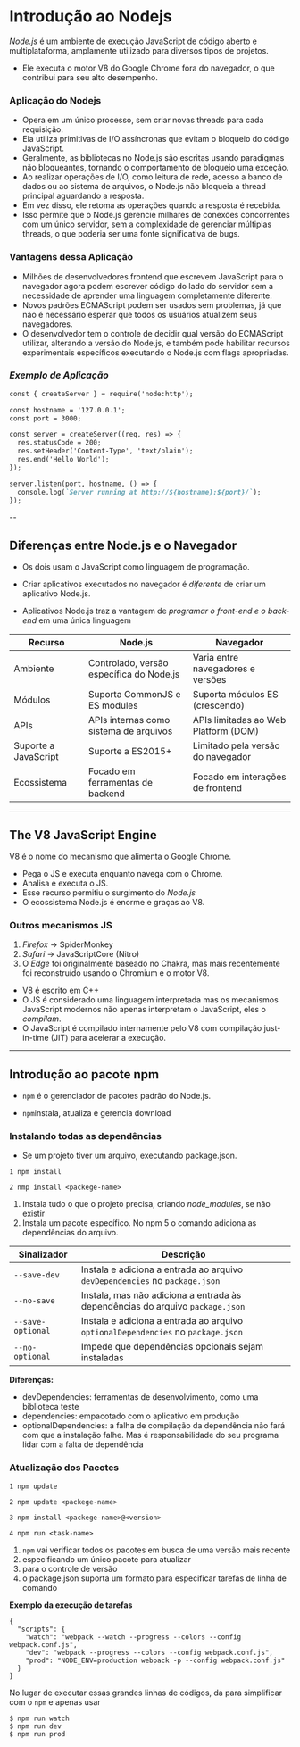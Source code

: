 # **Introdução ao Nodejs**

  *Node.js* é um ambiente de execução JavaScript de código aberto e multiplataforma, amplamente utilizado para diversos tipos de projetos.
  -  Ele executa o motor V8 do Google Chrome fora do navegador, o que contribui para seu alto desempenho.

### **Aplicação do Nodejs**
- Opera em um único processo, sem criar novas threads para cada requisição.
-  Ela utiliza primitivas de I/O assíncronas que evitam o bloqueio do código JavaScript. 
-  Geralmente, as bibliotecas no Node.js são escritas usando paradigmas não bloqueantes, tornando o comportamento de bloqueio uma exceção.
- Ao realizar operações de I/O, como leitura de rede, acesso a banco de dados ou ao sistema de arquivos, o Node.js não bloqueia a thread principal aguardando a resposta. 
- Em vez disso, ele retoma as operações quando a resposta é recebida. 
- Isso permite que o Node.js gerencie milhares de conexões concorrentes com um único servidor, sem a complexidade de gerenciar múltiplas threads, o que poderia ser uma fonte significativa de bugs.

### **Vantagens dessa Aplicação**
- Milhões de desenvolvedores frontend que escrevem JavaScript para o navegador agora podem escrever código do lado do servidor sem a necessidade de aprender uma linguagem completamente diferente. 
- Novos padrões ECMAScript podem ser usados sem problemas, já que não é necessário esperar que todos os usuários atualizem seus navegadores. 
- O desenvolvedor tem o controle de decidir qual versão do ECMAScript utilizar, alterando a versão do Node.js, e também pode habilitar recursos experimentais específicos executando o Node.js com flags apropriadas.

### *Exemplo de Aplicação*
````markdown
const { createServer } = require('node:http');

const hostname = '127.0.0.1';
const port = 3000;

const server = createServer((req, res) => {
  res.statusCode = 200;
  res.setHeader('Content-Type', 'text/plain');
  res.end('Hello World');
});

server.listen(port, hostname, () => {
  console.log(`Server running at http://${hostname}:${port}/`);
});

````
--

## **Diferenças entre Node.js e o Navegador**

- Os dois usam o JavaScript como linguagem de programação.

- Criar aplicativos executados no navegador é *diferente* de criar um aplicativo Node.js.

- Aplicativos Node.js traz a vantagem de *programar o front-end e o back-end* em uma única linguagem

| Recurso                       | Node.js                                    | Navegador                                  |
|-------------------------------|--------------------------------------------|--------------------------------------------|
| Ambiente                      | Controlado, versão específica do Node.js   | Varia entre navegadores e versões         |
| Módulos                       | Suporta CommonJS e ES modules              | Suporta módulos ES (crescendo)            |
| APIs                          | APIs internas como sistema de arquivos     | APIs limitadas ao Web Platform (DOM)      |
| Suporte a JavaScript          | Suporte a ES2015+                          | Limitado pela versão do navegador         |
| Ecossistema                   | Focado em ferramentas de backend          | Focado em interações de frontend          |

---

## **The V8 JavaScript Engine**

V8 é o nome do mecanismo que alimenta o Google Chrome.
  - Pega o JS e executa enquanto navega com o Chrome.
  - Analisa e executa o JS.
- Esse recurso permitiu o surgimento do *Node.js*
- O ecossistema Node.js é enorme e graças ao V8.

### **Outros mecanismos JS**
1. *Firefox* -> SpiderMonkey
2. *Safari* -> JavaScriptCore (Nitro)
3. O *Edge* foi originalmente baseado no Chakra, mas mais recentemente foi reconstruído usando o Chromium e o motor V8.

- V8 é escrito em C++
- O JS é considerado uma linguagem interpretada  mas os mecanismos JavaScript modernos não apenas interpretam o JavaScript, eles o *compilam*.
- O JavaScript é compilado internamente pelo V8 com compilação just-in-time (JIT) para acelerar a execução.
---

## **Introdução ao pacote npm**

- `npm` é o gerenciador de pacotes padrão do Node.js.

- `npm`instala, atualiza e gerencia download

### **Instalando todas as dependências**

- Se um projeto tiver um arquivo, executando package.json.

````
1 npm install

2 nmp install <packege-name>

````
1. Instala tudo o que o projeto precisa, criando *node_modules*, se não existir
2. Instala um pacote específico. No npm 5 o comando adiciona as dependências do arquivo.

| Sinalizador        | Descrição                                                                 |
|--------------------|---------------------------------------------------------------------------|
| `--save-dev`       | Instala e adiciona a entrada ao arquivo `devDependencies` no `package.json` |
| `--no-save`        | Instala, mas não adiciona a entrada às dependências do arquivo `package.json` |
| `--save-optional`  | Instala e adiciona a entrada ao arquivo `optionalDependencies` no `package.json` |
| `--no-optional`    | Impede que dependências opcionais sejam instaladas                        |

**Diferenças:**
  - devDependencies: ferramentas de desenvolvimento, como uma biblioteca teste
  - dependencies: empacotado com o aplicativo em produção
  - optionalDependencies: a falha de compilação da dependência não fará com que a instalação falhe. Mas é responsabilidade do seu programa lidar com a falta de dependência

### **Atualização dos Pacotes**

````
1 npm update

2 npm update <packege-name>

3 npm install <packege-name>@<version>

4 npm run <task-name>
````
1. `npm` vai verificar todos os pacotes em busca de uma versão mais recente
2. especificando um único pacote para atualizar
3. para o controle de versão
4. o package.json suporta um formato para especificar tarefas de linha de comando 

**Exemplo da execução de tarefas**

````
{
  "scripts": {
    "watch": "webpack --watch --progress --colors --config webpack.conf.js",
    "dev": "webpack --progress --colors --config webpack.conf.js",
    "prod": "NODE_ENV=production webpack -p --config webpack.conf.js"
  }
}

````
No lugar de executar essas grandes linhas de códigos, da para simplificar com o `npm` e apenas usar

````
$ npm run watch
$ npm run dev
$ npm run prod
````